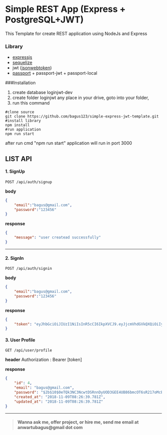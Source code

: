 # Simple REST App (Express + PostgreSQL+JWT)

This Template for create REST application using NodeJs and Express

### Library
- [expressjs](https://expressjs.com/ "expressjs")
- [sequelize](http://docs.sequelizejs.com/ "sequelize")
- jwt ([jsonwebtoken](https://github.com/auth0/node-jsonwebtoken#readme "jsonwebtoken"))
- [passport](https://github.com/jaredhanson/passport "passport") + passport-jwt + passport-local

###Installation
1. create database loginjwt-dev
2. create folder loginjwt any place in your drive, goto into your folder, 
3. run this command

```shell
#clone source
git clone https://github.com/bagus123/simple-express-jwt-template.git
#install library
npm install
#run application
npm run start
```

after run cmd "npm run start" application will run in port 3000

## LIST API
#### 1.  SignUp

`POST /api/auth/signup`

**body**
```json
{
	"email":"bagus@gmail.com",
	"password":"123456"
}

```
**response**

```json
{
    "message": "user createad successfully"
}
```
-------------
#### 2. SignIn
`POST /api/auth/signin`

**body**
```json
{
	"email":"bagus@gmail.com",
	"password":"123456"
}
```

**response**
```json
{
    "token": "eyJhbGciOiJIUzI1NiIsInR5cCI6IkpXVCJ9.eyJjcmVhdGVkQXQiOiIyMDE4LTExLTA5VDA4OjI2OjM5Ljc4MVoiLCJ1cGRhdGVkQXQiOiIyMDE4LTExLTA5VDA4OjI2OjM5Ljc4MVoiLCJpZCI6NCwiZW1haWwiOiJiYWd1c0BnbWFpbC5jb20iLCJwYXNzd29yZCI6IiQyYiQxMCQwZVRRazNOQzNOY3d0RFNSbm5EeVVPRDNHRUU0VUI4NmJtY09UNnNSMjE3b01jQk1EN09TQyIsImNyZWF0ZWRfYXQiOiIyMDE4LTExLTA5VDA4OjI2OjM5Ljc4MVoiLCJ1cGRhdGVkX2F0IjoiMjAxOC0xMS0wOVQwODoyNjozOS43ODFaIiwiaWF0IjoxNTQxNzU0NDc4fQ.66IzoHdO8fd080hm5N-fkQ2CZHovca0ru-h-CTeLh54"
}
```
#### 3. User Profile
`GET /api/user/profile`

**header**
Authorization : Bearer [token]

**response**
```json
{
    "id": 4,
    "email": "bagus@gmail.com",
    "password": "$2b$10$0eTQk3NC3NcwtDSRnnDyUOD3GEE4UB86bmcOT6sR217oMcBMD7OSC",
    "created_at": "2018-11-09T08:26:39.781Z",
    "updated_at": "2018-11-09T08:26:39.781Z"
}
```

------------

> #### Wanna ask me, offer project, or hire me, send me email at anwartubagus@gmail dot com

